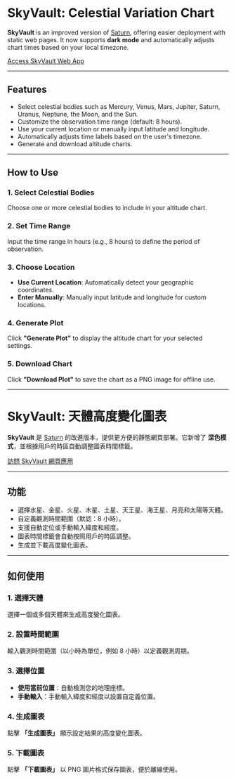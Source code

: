 # SkyVault: Celestial Variation Chart  

**SkyVault** is an improved version of [Saturn](https://github.com/HeronSky/Saturn), offering easier deployment with static web pages. It now supports **dark mode** and automatically adjusts chart times based on your local timezone.  

[Access SkyVault Web App](https://starview.space)  

---

## Features  
- Select celestial bodies such as Mercury, Venus, Mars, Jupiter, Saturn, Uranus, Neptune, the Moon, and the Sun.  
- Customize the observation time range (default: 8 hours).  
- Use your current location or manually input latitude and longitude.  
- Automatically adjusts time labels based on the user's timezone.  
- Generate and download altitude charts.  

---

## How to Use  

### 1. Select Celestial Bodies  
Choose one or more celestial bodies to include in your altitude chart.  

### 2. Set Time Range  
Input the time range in hours (e.g., 8 hours) to define the period of observation.  

### 3. Choose Location  
- **Use Current Location**: Automatically detect your geographic coordinates.  
- **Enter Manually**: Manually input latitude and longitude for custom locations.  

### 4. Generate Plot  
Click **"Generate Plot"** to display the altitude chart for your selected settings.  

### 5. Download Chart  
Click **"Download Plot"** to save the chart as a PNG image for offline use.  

---

# SkyVault: 天體高度變化圖表  

**SkyVault** 是 [Saturn](https://github.com/HeronSky/Saturn) 的改進版本，提供更方便的靜態網頁部署。它新增了 **深色模式**，並根據用戶的時區自動調整圖表時間標籤。  

[訪問 SkyVault 網頁應用](https://starview.space)  

---

## 功能  
- 選擇水星、金星、火星、木星、土星、天王星、海王星、月亮和太陽等天體。  
- 自定義觀測時間範圍（默認：8 小時）。  
- 支援自動定位或手動輸入緯度和經度。  
- 圖表時間標籤會自動按照用戶的時區調整。  
- 生成並下載高度變化圖表。  

---

## 如何使用  

### 1. 選擇天體  
選擇一個或多個天體來生成高度變化圖表。  

### 2. 設置時間範圍  
輸入觀測時間範圍（以小時為單位，例如 8 小時）以定義觀測周期。  

### 3. 選擇位置  
- **使用當前位置**：自動檢測您的地理座標。  
- **手動輸入**：手動輸入緯度和經度以設置自定義位置。  

### 4. 生成圖表  
點擊 **「生成圖表」** 顯示設定結果的高度變化圖表。  

### 5. 下載圖表  
點擊 **「下載圖表」** 以 PNG 圖片格式保存圖表，便於離線使用。
